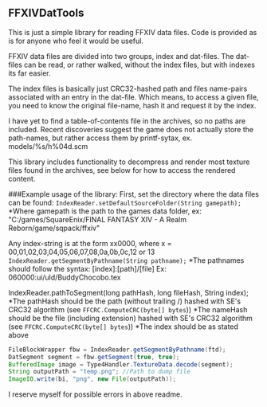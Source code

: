 ## FFXIVDatTools
This is just a simple library for reading FFXIV data files.
Code is provided as is for anyone who feel it would be useful.

FFXIV data files are divided into two groups, index and dat-files.
The dat-files can be read, or rather walked, without the index files, but with indexes its far easier.

The index files is basically just CRC32-hashed path and files name-pairs associated with an entry in the dat-file.
Which means, to access a given file, you need to know the original file-name, hash it and request it by the index.

I have yet to find a table-of-contents file in the archives, so no paths are included.
Recent discoveries suggest the game does not actually store the path-names, but rather access them by printf-sytax, ex. models/%s/h%04d.scm


This library includes functionality to decompress and render most texture files found in the archives, see below for how to access the rendered content.


###Example usage of the library:
First, set the directory where the data files can be found:
```IndexReader.setDefaultSourceFolder(String gamepath);```
*Where gamepath is the path to the games data folder, ex: "C:/games/SquareEnix/FINAL FANTASY XIV - A Realm Reborn/game/sqpack/ffxiv"

Any index-string is at the form xx0000, where x = 00,01,02,03,04,05,06,07,08,0a,0b,0c,12 or 13
```IndexReader.getSegmentByPathname(String pathname);```
*The pathnames should follow the syntax:  [index]:[path]/[file]
  Ex: 060000:ui/uld/BuddyChocobo.tex

IndexReader.pathToSegment(long pathHash, long fileHash, String index);
*The pathHash should be the path (without trailing /) hashed with SE's CRC32 algorithm (see ```FFCRC.ComputeCRC(byte[] bytes```))
*The nameHash should be the file (including extension) hashed with SE's CRC32 algorithm (see  ```FFCRC.ComputeCRC(byte[] bytes```))
*The index should be as stated above

```java
FileBlockWrapper fbw = IndexReader.getSegmentByPathname(ftd);
DatSegment segment = fbw.getSegment(true, true);
BufferedImage image = Type4Handler.TextureData.decode(segment);
String outputPath = "temp.png"; //Path to dump file
ImageIO.write(bi, "png", new File(outputPath));
```






I reserve myself for possible errors in above readme.